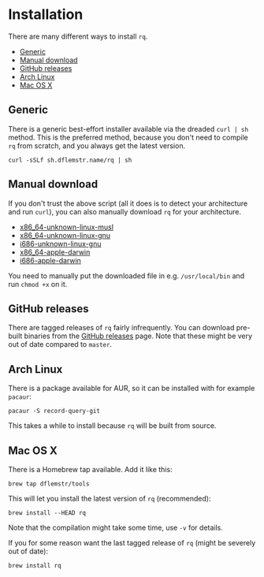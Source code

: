 # Installation

There are many different ways to install `rq`.

  * [Generic](#generic)
  * [Manual download](#manual-download)
  * [GitHub releases](#github-releases)
  * [Arch Linux](#arch-linux)
  * [Mac OS X](#mac-os-x)

## Generic

There is a generic best-effort installer available via the dreaded
`curl | sh` method.  This is the preferred method, because you don't
need to compile `rq` from scratch, and you always get the latest
version.

    curl -sSLf sh.dflemstr.name/rq | sh

## Manual download

If you don't trust the above script (all it does is to detect your
architecture and run `curl`), you can also manually download `rq` for
your architecture.

  * [x86_64-unknown-linux-musl](https://s3-eu-west-1.amazonaws.com/record-query/record-query/x86_64-unknown-linux-musl/rq)
  * [x86_64-unknown-linux-gnu](https://s3-eu-west-1.amazonaws.com/record-query/record-query/x86_64-unknown-linux-gnu/rq)
  * [i686-unknown-linux-gnu](https://s3-eu-west-1.amazonaws.com/record-query/record-query/i686-unknown-linux-gnu/rq)
  * [x86_64-apple-darwin](https://s3-eu-west-1.amazonaws.com/record-query/record-query/i686-unknown-linux-gnu/rq)
  * [i686-apple-darwin](https://s3-eu-west-1.amazonaws.com/record-query/record-query/i686-unknown-linux-gnu/rq)

You need to manually put the downloaded file in e.g. `/usr/local/bin`
and run `chmod +x` on it.

## GitHub releases

There are tagged releases of `rq` fairly infrequently.  You can
download pre-built binaries from the
[GitHub releases](https://github.com/dflemstr/rq/releases) page.  Note
that these might be very out of date compared to `master`.

## Arch Linux

There is a package available for AUR, so it can be installed with for
example `pacaur`:

    pacaur -S record-query-git

This takes a while to install because `rq` will be built from source.

## Mac OS X

There is a Homebrew tap available.  Add it like this:

    brew tap dflemstr/tools

This will let you install the latest version of `rq` (recommended):

    brew install --HEAD rq

Note that the compilation might take some time, use `-v` for details.

If you for some reason want the last tagged release of `rq` (might be
severely out of date):

    brew install rq
